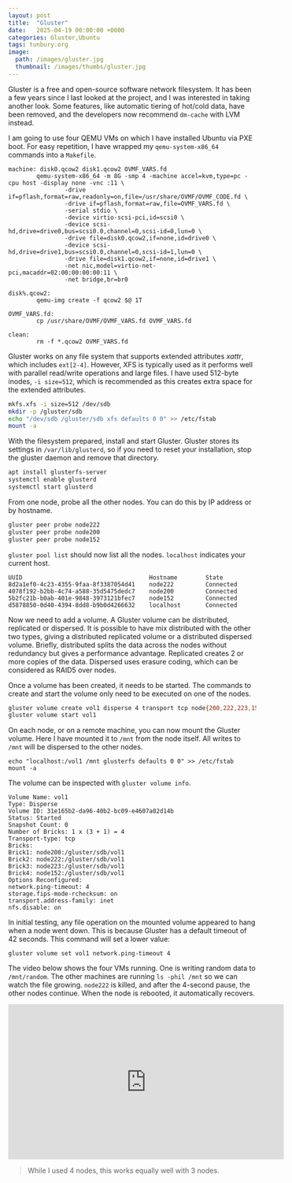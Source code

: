 ```yaml
---
layout: post
title:  "Gluster"
date:   2025-04-19 00:00:00 +0000
categories: Gluster,Ubuntu
tags: tunbury.org
image:
  path: /images/gluster.jpg
  thumbnail: /images/thumbs/gluster.jpg
---
```


Gluster is a free and open-source software network filesystem. It has been a few years since I last looked at the project, and I was interested in taking another look. Some features, like automatic tiering of hot/cold data, have been removed, and the developers now recommend `dm-cache` with LVM instead.

I am going to use four QEMU VMs on which I have installed Ubuntu via PXE boot. For easy repetition, I have wrapped my `qemu-system-x86_64` commands into a `Makefile`.

```
machine: disk0.qcow2 disk1.qcow2 OVMF_VARS.fd
        qemu-system-x86_64 -m 8G -smp 4 -machine accel=kvm,type=pc -cpu host -display none -vnc :11 \
                -drive if=pflash,format=raw,readonly=on,file=/usr/share/OVMF/OVMF_CODE.fd \
                -drive if=pflash,format=raw,file=OVMF_VARS.fd \
                -serial stdio \
                -device virtio-scsi-pci,id=scsi0 \
                -device scsi-hd,drive=drive0,bus=scsi0.0,channel=0,scsi-id=0,lun=0 \
                -drive file=disk0.qcow2,if=none,id=drive0 \
                -device scsi-hd,drive=drive1,bus=scsi0.0,channel=0,scsi-id=1,lun=0 \
                -drive file=disk1.qcow2,if=none,id=drive1 \
                -net nic,model=virtio-net-pci,macaddr=02:00:00:00:00:11 \
                -net bridge,br=br0

disk%.qcow2:
        qemu-img create -f qcow2 $@ 1T

OVMF_VARS.fd:
        cp /usr/share/OVMF/OVMF_VARS.fd OVMF_VARS.fd

clean:
        rm -f *.qcow2 OVMF_VARS.fd
```

Gluster works on any file system that supports extended attributes _xattr_, which includes `ext[2-4]`. However, XFS is typically used as it performs well with parallel read/write operations and large files. I have used 512-byte inodes, `-i size=512`, which is recommended as this creates extra space for the extended attributes.

```sh
mkfs.xfs -i size=512 /dev/sdb
mkdir -p /gluster/sdb
echo "/dev/sdb /gluster/sdb xfs defaults 0 0" >> /etc/fstab
mount -a
```

With the filesystem prepared, install and start Gluster. Gluster stores its settings in `/var/lib/glusterd`, so if you need to reset your installation, stop the gluster daemon and remove that directory.

```sh
apt install glusterfs-server
systemctl enable glusterd
systemctl start glusterd
```

From one node, probe all the other nodes. You can do this by IP address or by hostname.

```sh
gluster peer probe node222
gluster peer probe node200
gluster peer probe node152
```

`gluster pool list` should now list all the nodes. `localhost` indicates your current host.

```
UUID                                    Hostname        State
8d2a1ef0-4c23-4355-9faa-8f3387054d41    node222         Connected
4078f192-b2bb-4c74-a588-35d5475dedc7    node200         Connected
5b2fc21b-b0ab-401e-9848-3973121bfec7    node152         Connected
d5878850-0d40-4394-8dd8-b9b0d4266632    localhost       Connected
```

Now we need to add a volume. A Gluster volume can be distributed, replicated or dispersed. It is possible to have mix distributed with the other two types, giving a distributed replicated volume or a distributed dispersed volume. Briefly, distributed splits the data across the nodes without redundancy but gives a performance advantage. Replicated creates 2 or more copies of the data. Dispersed uses erasure coding, which can be considered as RAID5 over nodes.

Once a volume has been created, it needs to be started. The commands to create and start the volume only need to be executed on one of the nodes.

```sh
gluster volume create vol1 disperse 4 transport tcp node{200,222,223,152}:/gluster/sdb/vol1
gluster volume start vol1
```

On each node, or on a remote machine, you can now mount the Gluster volume. Here I have mounted it to `/mnt` from the node itself. All writes to `/mnt` will be dispersed to the other nodes.

```
echo "localhost:/vol1 /mnt glusterfs defaults 0 0" >> /etc/fstab
mount -a
```

The volume can be inspected with `gluster volume info`.

```
Volume Name: vol1
Type: Disperse
Volume ID: 31e165b2-da96-40b2-bc09-e4607a02d14b
Status: Started
Snapshot Count: 0
Number of Bricks: 1 x (3 + 1) = 4
Transport-type: tcp
Bricks:
Brick1: node200:/gluster/sdb/vol1
Brick2: node222:/gluster/sdb/vol1
Brick3: node223:/gluster/sdb/vol1
Brick4: node152:/gluster/sdb/vol1
Options Reconfigured:
network.ping-timeout: 4
storage.fips-mode-rchecksum: on
transport.address-family: inet
nfs.disable: on
```

In initial testing, any file operation on the mounted volume appeared to hang when a node went down. This is because Gluster has a default timeout of 42 seconds. This command will set a lower value:

```
gluster volume set vol1 network.ping-timeout 4
```

The video below shows the four VMs running. One is writing random data to `/mnt/random`. The other machines are running `ls -phil /mnt` so we can watch the file growing. `node222` is killed, and after the 4-second pause, the other nodes continue. When the node is rebooted, it automatically recovers.

<iframe width="560" height="315" src="https://www.youtube.com/embed/I8cPq2iCQ5A" title="YouTube video player" frameborder="0" allow="accelerometer; autoplay; clipboard-write; encrypted-media; gyroscope; picture-in-picture; web-share" referrerpolicy="strict-origin-when-cross-origin" allowfullscreen></iframe>

> While I used 4 nodes, this works equally well with 3 nodes.

